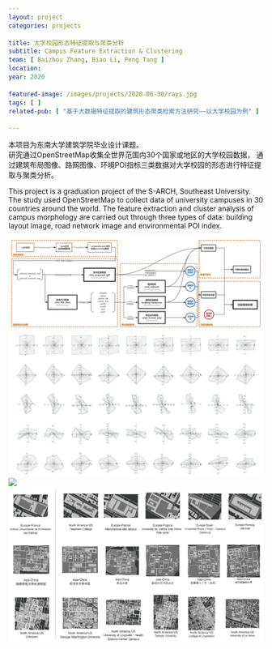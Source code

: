 ```yaml
---
layout: project
categories: projects

title: 大学校园形态特征提取与聚类分析
subtitle: Campus Feature Extraction & Clustering
team: [ Baizhou Zhang, Biao Li, Peng Tang ]
location:
year: 2020

featured-image: /images/projects/2020-06-30/rays.jpg
tags: [ ]
related-pub: [ "基于大数据特征提取的建筑形态聚类检索方法研究——以大学校园为例" ]

---
```


本项目为东南大学建筑学院毕业设计课题。  
研究通过OpenStreetMap收集全世界范围内30个国家或地区的大学校园数据，
通过建筑布局图像、路网图像、环境POI指标三类数据对大学校园的形态进行特征提取与聚类分析。

This project is a graduation project of the S-ARCH, Southeast University.  
The study used OpenStreetMap to collect data of university campuses in 30 countries around the world.
The feature extraction and cluster analysis of campus morphology are carried out through three types of data: building
layout image, road network image and environmental POI index.

![](/images/projects/2020-06-30/技术路线.png)
![](/images/projects/2020-06-30/rays.jpg)
![](/images/projects/2020-06-30/pic06.jpg)
![](/images/projects/2020-06-30/pic07.jpg)